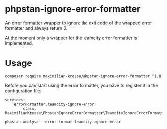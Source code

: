 # phpstan-ignore-error-formatter
An error formatter wrapper to ignore the exit code of the wrapped error formatter and always return 0.


At the moment only a wrapper for the teamcity error formatter is implemented.

# Usage
```
composer require maximilian-kresse/phpstan-ignore-error-formatter ^1.0
```

Before you can start using the error formatter, you have to register it in the configuration file:

```neon
services:
	errorFormatter.teamcity-ignore-error:
		class: MaximilianKresse\PhpstanIgnoreErrorFormatter\TeamcityIgnoreErrorFormatter
```

```
phpstan analyse --error-format teamcity-ignore-error
```